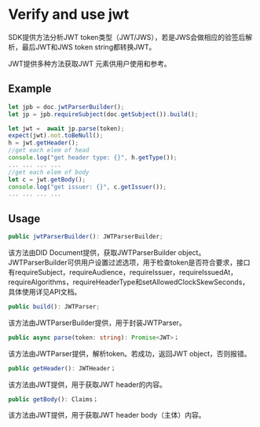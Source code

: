 # Verify and use jwt

SDK提供方法分析JWT token类型（JWT/JWS），若是JWS会做相应的验签后解析，最后JWT和JWS token string都转换JWT。

JWT提供多种方法获取JWT 元素供用户使用和参考。

## Example

```typescript
let jpb = doc.jwtParserBuilder();
let jp = jpb.requireSubject(doc.getSubject()).build();

let jwt =  await jp.parse(token);
expect(jwt).not.toBeNull();
h = jwt.getHeader();
//get each elem of head
console.log("get header type: {}", h.getType());
... ... ... ...
//get each elem of body
let c = jwt.getBody();
console.log("get issuer: {}", c.getIssuer());
... ... ... ...
```

## Usage

```typescript
public jwtParserBuilder(): JWTParserBuilder;
```

该方法由DID Document提供，获取JWTParserBuilder object。 JWTParserBuilder可供用户设置过滤选项，用于检查token是否符合要求，接口有requireSubject，requireAudience，requireIssuer，requireIssuedAt，requireAlgorithms，requireHeaderType和setAllowedClockSkewSeconds，具体使用详见API文档。

```typescript
public build(): JWTParser;
```

该方法由JWTParserBuilder提供，用于封装JWTParser。

```typescript
public async parse(token: string): Promise<JWT>；
```

该方法由JWTParser提供，解析token。若成功，返回JWT object，否则报错。

```typescript
public getHeader(): JWTHeader；
```

该方法由JWT提供，用于获取JWT header的内容。

```typescript
public getBody(): Claims；
```

该方法由JWT提供，用于获取JWT header body（主体）内容。
